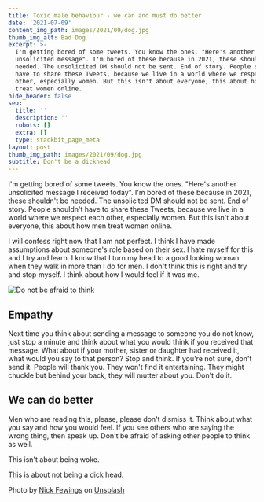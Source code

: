 ```yaml
---
title: Toxic male behaviour - we can and must do better
date: '2021-07-09'
content_img_path: images/2021/09/dog.jpg
thumb_img_alt: Bad Dog
excerpt: >-
  I'm getting bored of some tweets. You know the ones. "Here's another
  unsolicited message". I'm bored of these because in 2021, these shouldn't be
  needed. The unsolicited DM should not be sent. End of story. People shouldn't
  have to share these Tweets, because we live in a world where we respect each
  other, especially women. But this isn't about everyone, this about how men
  treat women online.
hide_header: false
seo:
  title: ''
  description: ''
  robots: []
  extra: []
  type: stackbit_page_meta
layout: post
thumb_img_path: images/2021/09/dog.jpg
subtitle: Don't be a dickhead
---
```

I'm getting bored of some tweets. You know the ones. "Here's another unsolicited message I received today". I'm bored of these because in 2021, these shouldn't be needed. The unsolicited DM should not be sent. End of story. People shouldn't have to share these Tweets, because we live in a world where we respect each other, especially women. But this isn't about everyone, this about how men treat women online.

I will confess right now that I am not perfect. I think I have made assumptions about someone's role based on their sex. I hate myself for this and I try and learn. I know that I turn my head to a good looking woman when they walk in more than I do for men. I don't think this is right and try and stop myself. l think about how I would feel if it was me.

![Do not be afraid to think](images/2021/09/do-not-be-scared-to-think.jpg)

## Empathy

Next time you think about sending a message to someone you do not know, just stop a minute and think about what you would think if you received that message. What about if your mother, sister or daughter had received it, what would you say to that person? Stop and think. If you're not sure, don't send it. People will thank you. They won't find it entertaining. They might chuckle but behind your back, they will mutter about you. Don't do it.

## We can do better

Men who are reading this, please, please don't dismiss it. Think about what you say and how you would feel. If you see others who are saying the wrong thing, then speak up. Don't be afraid of asking other people to think as well. 

This isn't about being woke.

This is about not being a dick head.



Photo by [Nick Fewings](https://unsplash.com/@jannerboy62) on [Unsplash](https://unsplash.com) 

